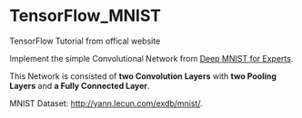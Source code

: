 # TensorFlow_MNIST
TensorFlow Tutorial from offical website

Implement the simple Convolutional Network from [Deep MNIST for Experts](https://www.tensorflow.org/versions/r0.11/tutorials/mnist/pros/index.html#train-the-model).

This Network is consisted of **two Convolution Layers** with  **two Pooling Layers** and **a Fully Connected Layer**.

MNIST Dataset: http://yann.lecun.com/exdb/mnist/.
